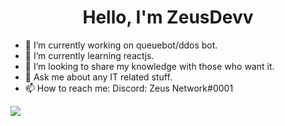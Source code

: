 <h1 align="center">Hello, I'm ZeusDevv</h1>
  
- 🔭 I’m currently working on queuebot/ddos bot.
- 🌱 I’m currently learning reactjs.
- 👯 I’m looking to share my knowledge with those who want it.
- 💬 Ask me about any IT related stuff.
- 📫 How to reach me: Discord: Zeus Network#0001

<img src="https://github-readme-stats.vercel.app/api?username=ZeusDevv&&show_icons=true&title_color=ffffff&icon_color=e7e60b&text_color=0b0ce7&bg_color=303030">
